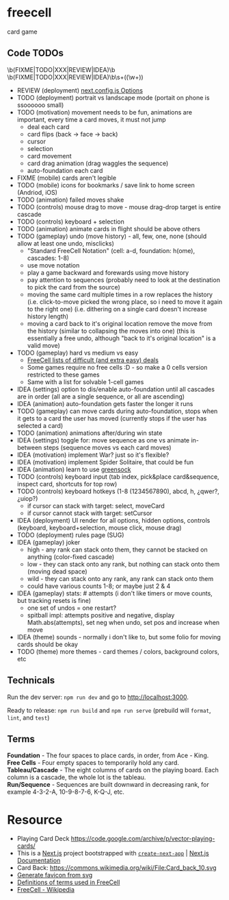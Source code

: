 # freecell

card game

## Code TODOs

\b(FIXME|TODO|XXX|REVIEW|IDEA)\b
\b(FIXME|TODO|XXX|REVIEW|IDEA)\b\s+\((\w+)\)

- REVIEW (deployment) [next.config.js Options](https://nextjs.org/docs/app/api-reference/next-config-js)
- TODO (deployment) portrait vs landscape mode (portait on phone is ssoooooo small)
- TODO (motivation) movement needs to be fun, animations are important, every time a card moves, it must not jump
  - deal each card
  - card flips (back -> face -> back)
  - cursor
  - selection
  - card movement
  - card drag animation (drag waggles the sequence)
  - auto-foundation each card
- FIXME (mobile) cards aren't legible
- TODO (mobile) icons for bookmarks / save link to home screen (Andriod, iOS)
- TODO (animation) failed moves shake
- TODO (controls) mouse drag to move - mouse drag-drop target is entire cascade
- TODO (controls) keyboard + selection
- TODO (animation) animate cards in flight should be above others
- TODO (gameplay) undo (move history) - all, few, one, none (should allow at least one undo, misclicks)
  - "Standard FreeCell Notation" (cell: a-d, foundation: h(ome), cascades: 1-8)
  - use move notation
  - play a game backward and forewards using move history
  - pay attention to sequences (probably need to look at the destination to pick the card from the source)
  - moving the same card multiple times in a row replaces the history (i.e. click-to-move picked the wrong place, so i need to move it again to the right one) (i.e. dithering on a single card doesn't increase history length)
  - moving a card back to it's original location remove the move from the history (similar to collapsing the moves into one) (this is essentially a free undo, although "back to it's original location" is a valid move)
- TODO (gameplay) hard vs medium vs easy
  - [FreeCell lists of difficult (and extra easy) deals](https://www.solitairelaboratory.com/fclists.html)
  - Some games require no free cells :D - so make a 0 cells version restricted to these games
  - Same with a list for solvable 1-cell games
- IDEA (settings) option to dis/enable auto-foundation until all cascades are in order (all are a single sequence, or all are ascending)
- IDEA (animation) auto-foundation gets faster the longer it runs
- TODO (gameplay) can move cards during auto-foundation, stops when it gets to a card the user has moved (currently stops if the user has selected a card)
- TODO (animation) animations after/during win state
- IDEA (settings) toggle for: move sequence as one vs animate in-between steps (sequence moves vs each card moves)
- IDEA (motivation) implement War? just so it's flexible?
- IDEA (motivation) implement Spider Solitaire, that could be fun
- IDEA (animation) learn to use [greensock](https://css-tricks.com/how-to-animate-on-the-web-with-greensock/)
- TODO (controls) keyboard input (tab index, pick&place card&sequence, inspect card, shortcuts for top row)
- TODO (controls) keyboard hotkeys (1-8 (1234567890), abcd, h, ¿qwer?, ¿uiop?)
  - if cursor can stack with target: select, moveCard
  - if cursor cannot stack with target: setCursor
- IDEA (deployment) UI render for all options, hidden options, controls (keyboard, keyboard+selection, mouse click, mouse drag)
- TODO (deployment) rules page (SUG)
- IDEA (gameplay) joker
  - high - any rank can stack onto them, they cannot be stacked on anything (color-fixed cascade)
  - low - they can stack onto any rank, but nothing can stack onto them (moving dead space)
  - wild - they can stack onto any rank, any rank can stack onto them
  - could have various counts 1-8; or maybe just 2 & 4
- IDEA (gameplay) stats: # attempts (i don't like timers or move counts, but tracking resets is fine)
  - one set of undos = one restart?
  - spitball impl: attempts positive and negative, display Math.abs(attempts), set neg when undo, set pos and increase when move
- IDEA (theme) sounds - normally i don't like to, but some folio for moving cards should be okay
- TODO (theme) more themes - card themes / colors, background colors, etc

## Technicals

Run the dev server: `npm run dev` and go to [http://localhost:3000](http://localhost:3000).

Ready to release: `npm run build` and `npm run serve` (prebuild will `format`, `lint`, and `test`)

## Terms

**Foundation** - The four spaces to place cards, in order, from Ace - King. \
**Free Cells** - Four empty spaces to temporarily hold any card. \
**Tableau/Cascade** - The eight columns of cards on the playing board. Each column is a cascade, the whole lot is the tableau. \
**Run/Sequence** - Sequences are built downward in decreasing rank, for example 4-3-2-A, 10-9-8-7-6, K-Q-J, etc.

# Resource

- Playing Card Deck https://code.google.com/archive/p/vector-playing-cards/
- This is a [Next.js](https://nextjs.org/) project bootstrapped with [`create-next-app`](https://github.com/vercel/next.js/tree/canary/packages/create-next-app) | [Next.js Documentation](https://nextjs.org/docs)
- Card Back: https://commons.wikimedia.org/wiki/File:Card_back_10.svg
- [Generate favicon from svg](https://svg2ico.com/)
- [Definitions of terms used in FreeCell](https://mobilityware.helpshift.com/hc/en/12-freecell/faq/3459-definitions-of-terms-used-in-freecell/)
- [FreeCell - Wikipedia](https://en.wikipedia.org/wiki/FreeCell)
